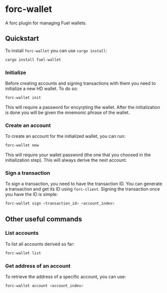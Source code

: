 # forc-wallet

A forc plugin for managing Fuel wallets.

## Quickstart

To install `forc-wallet` you can use `cargo install`:

```sh
cargo install fuel-wallet
```

### Initialize

Before creating accounts and signing transactions with them you need to initialize a new HD wallet. To do so:

```sh
forc-wallet init
```

This will require a password for encyrpting the wallet. After the initialization is done you will be given the mnemonic phrase of the wallet.

### Create an account

To create an account for the initialized wallet, you can run:

```sh
forc-wallet new
```

This will require your wallet password (the one that you choosed in the initialization step). This will always derive the next account.

### Sign a transaction

To sign a transaction, you need to have the transaction ID. You can generate a transaction and get its ID using `forc-client`. Signing the transaction once you have the ID is simple:

```sh
forc-wallet sign <transaction_id> <account_index>
```

## Other useful commands

### List accounts

To list all accounts derived so far:

```sh
forc-wallet list
```

### Get address of an account

To retrieve the address of a specific account, you can use:

```sh
forc-wallet account <account_index>
```
